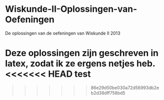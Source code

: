 Wiskunde-II-Oplossingen-van-Oefeningen
======================================

De oplossingen van de oefeningen van Wiskunde II 2013

Deze oplossingen zijn geschreven in latex, zodat ik ze ergens netjes heb.
<<<<<<< HEAD
test
=======
>>>>>>> 86e29d50be030a72d56993db2eb2d38dff758bd5
